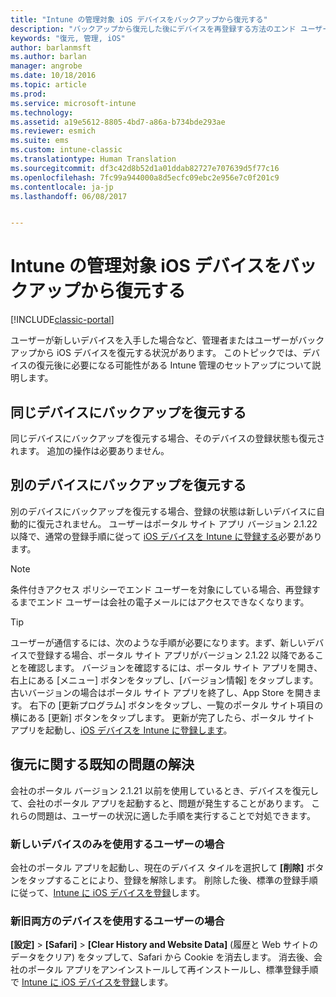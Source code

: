```yaml
---
title: "Intune の管理対象 iOS デバイスをバックアップから復元する"
description: "バックアップから復元した後にデバイスを再登録する方法のエンド ユーザー向けガイダンスについて説明します。"
keywords: "復元, 管理, iOS"
author: barlanmsft
ms.author: barlan
manager: angrobe
ms.date: 10/18/2016
ms.topic: article
ms.prod: 
ms.service: microsoft-intune
ms.technology: 
ms.assetid: a19e5612-8805-4bd7-a86a-b734bde293ae
ms.reviewer: esmich
ms.suite: ems
ms.custom: intune-classic
ms.translationtype: Human Translation
ms.sourcegitcommit: df3c42d8b52d1a01ddab82727e707639d5f77c16
ms.openlocfilehash: 7fc99a944000a8d5ecfc09ebc2e956e7c0f201c9
ms.contentlocale: ja-jp
ms.lasthandoff: 06/08/2017


---
```


# <a name="restore-intune-managed-ios-devices-from-backup"></a>Intune の管理対象 iOS デバイスをバックアップから復元する

[!INCLUDE[classic-portal](../includes/classic-portal.md)]

ユーザーが新しいデバイスを入手した場合など、管理者またはユーザーがバックアップから iOS デバイスを復元する状況があります。 このトピックでは、デバイスの復元後に必要になる可能性がある Intune 管理のセットアップについて説明します。

## <a name="restoring-backups-onto-the-same-device"></a>同じデバイスにバックアップを復元する

同じデバイスにバックアップを復元する場合、そのデバイスの登録状態も復元されます。 追加の操作は必要ありません。

## <a name="restoring-backups-onto-different-devices"></a>別のデバイスにバックアップを復元する

別のデバイスにバックアップを復元する場合、登録の状態は新しいデバイスに自動的に復元されません。 ユーザーはポータル サイト アプリ バージョン 2.1.22 以降で、通常の登録手順に従って [iOS デバイスを Intune に登録する](/intune-user-help/enroll-your-device-in-intune-ios)必要があります。

> [!NOTE]
> 条件付きアクセス ポリシーでエンド ユーザーを対象にしている場合、再登録するまでエンド ユーザーは会社の電子メールにはアクセスできなくなります。

> [!TIP]
> ユーザーが通信するには、次のような手順が必要になります。まず、新しいデバイスで登録する場合、ポータル サイト アプリがバージョン 2.1.22 以降であることを確認します。 バージョンを確認するには、ポータル サイト アプリを開き、右上にある [メニュー] ボタンをタップし、[バージョン情報] をタップします。 古いバージョンの場合はポータル サイト アプリを終了し、App Store を開きます。 右下の [更新プログラム] ボタンをタップし、一覧のポータル サイト項目の横にある [更新] ボタンをタップします。 更新が完了したら、ポータル サイト アプリを起動し、[iOS デバイスを Intune に登録します](/intune-user-help/enroll-your-device-in-intune-ios)。

## <a name="resolving-known-issues-with-restores"></a>復元に関する既知の問題の解決

会社のポータル バージョン 2.1.21 以前を使用しているとき、デバイスを復元して、会社のポータル アプリを起動すると、問題が発生することがあります。 これらの問題は、ユーザーの状況に適した手順を実行することで対処できます。

### <a name="for-users-who-will-only-use-their-new-device"></a>新しいデバイスのみを使用するユーザーの場合
会社のポータル アプリを起動し、現在のデバイス タイルを選択して __[削除]__ ボタンをタップすることにより、登録を解除します。 削除した後、標準の登録手順に従って、[Intune に iOS デバイスを登録](/intune-user-help/enroll-your-device-in-intune-ios)します。

### <a name="for-users-who-will-use-both-their-old-and-new-devices"></a>新旧両方のデバイスを使用するユーザーの場合
__[設定]__ > __[Safari]__ > __[Clear History and Website Data]__ (履歴と Web サイトのデータをクリア) をタップして、Safari から Cookie を消去します。 消去後、会社のポータル アプリをアンインストールして再インストールし、標準登録手順で [Intune に iOS デバイスを登録](/intune-user-help/enroll-your-device-in-intune-ios)します。

